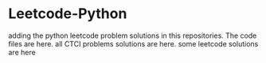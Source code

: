 # Leetcode-Python
adding the python leetcode problem solutions in this repositories. 
The code files are here.
all CTCI problems solutions are here.
some leetcode solutions are here
















































